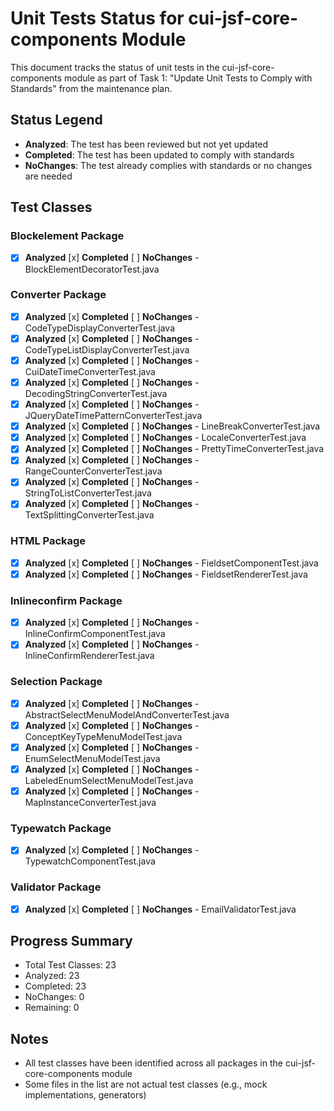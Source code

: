 # Unit Tests Status for cui-jsf-core-components Module

This document tracks the status of unit tests in the cui-jsf-core-components module as part of Task 1: "Update Unit Tests to Comply with Standards" from the maintenance plan.

## Status Legend
- **Analyzed**: The test has been reviewed but not yet updated
- **Completed**: The test has been updated to comply with standards
- **NoChanges**: The test already complies with standards or no changes are needed

## Test Classes

### Blockelement Package
- [x] **Analyzed** [x] **Completed** [ ] **NoChanges** - BlockElementDecoratorTest.java

### Converter Package
- [x] **Analyzed** [x] **Completed** [ ] **NoChanges** - CodeTypeDisplayConverterTest.java
- [x] **Analyzed** [x] **Completed** [ ] **NoChanges** - CodeTypeListDisplayConverterTest.java
- [x] **Analyzed** [x] **Completed** [ ] **NoChanges** - CuiDateTimeConverterTest.java
- [x] **Analyzed** [x] **Completed** [ ] **NoChanges** - DecodingStringConverterTest.java
- [x] **Analyzed** [x] **Completed** [ ] **NoChanges** - JQueryDateTimePatternConverterTest.java
- [x] **Analyzed** [x] **Completed** [ ] **NoChanges** - LineBreakConverterTest.java
- [x] **Analyzed** [x] **Completed** [ ] **NoChanges** - LocaleConverterTest.java
- [x] **Analyzed** [x] **Completed** [ ] **NoChanges** - PrettyTimeConverterTest.java
- [x] **Analyzed** [x] **Completed** [ ] **NoChanges** - RangeCounterConverterTest.java
- [x] **Analyzed** [x] **Completed** [ ] **NoChanges** - StringToListConverterTest.java
- [x] **Analyzed** [x] **Completed** [ ] **NoChanges** - TextSplittingConverterTest.java

### HTML Package
- [x] **Analyzed** [x] **Completed** [ ] **NoChanges** - FieldsetComponentTest.java
- [x] **Analyzed** [x] **Completed** [ ] **NoChanges** - FieldsetRendererTest.java

### Inlineconfirm Package
- [x] **Analyzed** [x] **Completed** [ ] **NoChanges** - InlineConfirmComponentTest.java
- [x] **Analyzed** [x] **Completed** [ ] **NoChanges** - InlineConfirmRendererTest.java

### Selection Package
- [x] **Analyzed** [x] **Completed** [ ] **NoChanges** - AbstractSelectMenuModelAndConverterTest.java
- [x] **Analyzed** [x] **Completed** [ ] **NoChanges** - ConceptKeyTypeMenuModelTest.java
- [x] **Analyzed** [x] **Completed** [ ] **NoChanges** - EnumSelectMenuModelTest.java
- [x] **Analyzed** [x] **Completed** [ ] **NoChanges** - LabeledEnumSelectMenuModelTest.java
- [x] **Analyzed** [x] **Completed** [ ] **NoChanges** - MapInstanceConverterTest.java

### Typewatch Package
- [x] **Analyzed** [x] **Completed** [ ] **NoChanges** - TypewatchComponentTest.java

### Validator Package
- [x] **Analyzed** [x] **Completed** [ ] **NoChanges** - EmailValidatorTest.java

## Progress Summary
- Total Test Classes: 23
- Analyzed: 23
- Completed: 23
- NoChanges: 0
- Remaining: 0

## Notes
- All test classes have been identified across all packages in the cui-jsf-core-components module
- Some files in the list are not actual test classes (e.g., mock implementations, generators)